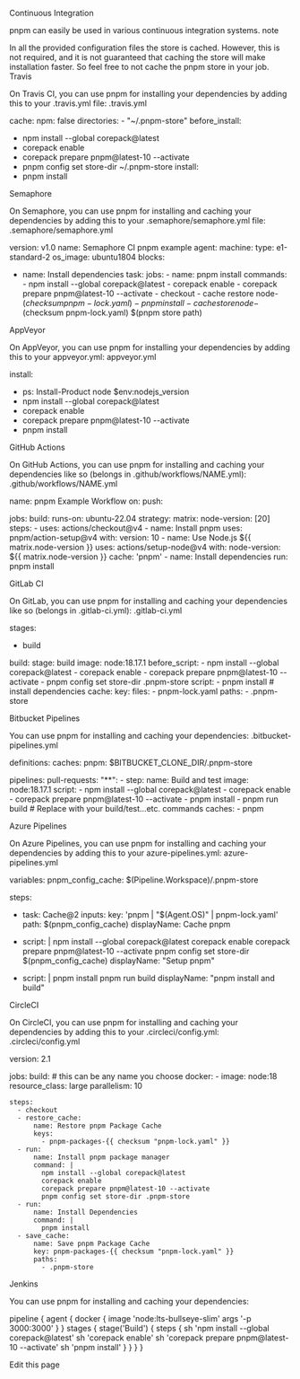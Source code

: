 Continuous Integration

pnpm can easily be used in various continuous integration systems.
note

In all the provided configuration files the store is cached. However, this is not required, and it is not guaranteed that caching the store will make installation faster. So feel free to not cache the pnpm store in your job.
Travis

On Travis CI, you can use pnpm for installing your dependencies by adding this to your .travis.yml file:
.travis.yml

cache:
  npm: false
  directories:
    - "~/.pnpm-store"
before_install:
  - npm install --global corepack@latest
  - corepack enable
  - corepack prepare pnpm@latest-10 --activate
  - pnpm config set store-dir ~/.pnpm-store
install:
  - pnpm install

Semaphore

On Semaphore, you can use pnpm for installing and caching your dependencies by adding this to your .semaphore/semaphore.yml file:
.semaphore/semaphore.yml

version: v1.0
name: Semaphore CI pnpm example
agent:
  machine:
    type: e1-standard-2
    os_image: ubuntu1804
blocks:
  - name: Install dependencies
    task:
      jobs:
        - name: pnpm install
          commands:
            - npm install --global corepack@latest
            - corepack enable
            - corepack prepare pnpm@latest-10 --activate
            - checkout
            - cache restore node-$(checksum pnpm-lock.yaml)
            - pnpm install
            - cache store node-$(checksum pnpm-lock.yaml) $(pnpm store path)

AppVeyor

On AppVeyor, you can use pnpm for installing your dependencies by adding this to your appveyor.yml:
appveyor.yml

install:
  - ps: Install-Product node $env:nodejs_version
  - npm install --global corepack@latest
  - corepack enable
  - corepack prepare pnpm@latest-10 --activate
  - pnpm install

GitHub Actions

On GitHub Actions, you can use pnpm for installing and caching your dependencies like so (belongs in .github/workflows/NAME.yml):
.github/workflows/NAME.yml

name: pnpm Example Workflow
on:
  push:

jobs:
  build:
    runs-on: ubuntu-22.04
    strategy:
      matrix:
        node-version: [20]
    steps:
    - uses: actions/checkout@v4
    - name: Install pnpm
      uses: pnpm/action-setup@v4
      with:
        version: 10
    - name: Use Node.js ${{ matrix.node-version }}
      uses: actions/setup-node@v4
      with:
        node-version: ${{ matrix.node-version }}
        cache: 'pnpm'
    - name: Install dependencies
      run: pnpm install

GitLab CI

On GitLab, you can use pnpm for installing and caching your dependencies like so (belongs in .gitlab-ci.yml):
.gitlab-ci.yml

stages:
  - build

build:
  stage: build
  image: node:18.17.1
  before_script:
    - npm install --global corepack@latest
    - corepack enable
    - corepack prepare pnpm@latest-10 --activate
    - pnpm config set store-dir .pnpm-store
  script:
    - pnpm install # install dependencies
  cache:
    key:
      files:
        - pnpm-lock.yaml
    paths:
      - .pnpm-store

Bitbucket Pipelines

You can use pnpm for installing and caching your dependencies:
.bitbucket-pipelines.yml

definitions:
  caches:
    pnpm: $BITBUCKET_CLONE_DIR/.pnpm-store

pipelines:
  pull-requests:
    "**":
      - step:
          name: Build and test
          image: node:18.17.1
          script:
            - npm install --global corepack@latest
            - corepack enable
            - corepack prepare pnpm@latest-10 --activate
            - pnpm install
            - pnpm run build # Replace with your build/test…etc. commands
          caches:
            - pnpm

Azure Pipelines

On Azure Pipelines, you can use pnpm for installing and caching your dependencies by adding this to your azure-pipelines.yml:
azure-pipelines.yml

variables:
  pnpm_config_cache: $(Pipeline.Workspace)/.pnpm-store

steps:
  - task: Cache@2
    inputs:
      key: 'pnpm | "$(Agent.OS)" | pnpm-lock.yaml'
      path: $(pnpm_config_cache)
    displayName: Cache pnpm

  - script: |
      npm install --global corepack@latest
      corepack enable
      corepack prepare pnpm@latest-10 --activate
      pnpm config set store-dir $(pnpm_config_cache)
    displayName: "Setup pnpm"

  - script: |
      pnpm install
      pnpm run build
    displayName: "pnpm install and build"

CircleCI

On CircleCI, you can use pnpm for installing and caching your dependencies by adding this to your .circleci/config.yml:
.circleci/config.yml

version: 2.1

jobs:
  build: # this can be any name you choose
    docker:
      - image: node:18
    resource_class: large
    parallelism: 10

    steps:
      - checkout
      - restore_cache:
          name: Restore pnpm Package Cache
          keys:
            - pnpm-packages-{{ checksum "pnpm-lock.yaml" }}
      - run:
          name: Install pnpm package manager
          command: |
            npm install --global corepack@latest
            corepack enable
            corepack prepare pnpm@latest-10 --activate
            pnpm config set store-dir .pnpm-store
      - run:
          name: Install Dependencies
          command: |
            pnpm install
      - save_cache:
          name: Save pnpm Package Cache
          key: pnpm-packages-{{ checksum "pnpm-lock.yaml" }}
          paths:
            - .pnpm-store

Jenkins

You can use pnpm for installing and caching your dependencies:

pipeline {
    agent {
        docker {
            image 'node:lts-bullseye-slim' 
            args '-p 3000:3000' 
        }
    }
    stages {
        stage('Build') { 
            steps {
                sh 'npm install --global corepack@latest'
                sh 'corepack enable'
                sh 'corepack prepare pnpm@latest-10 --activate'
                sh 'pnpm install'
            }
        }
    }
}

Edit this page